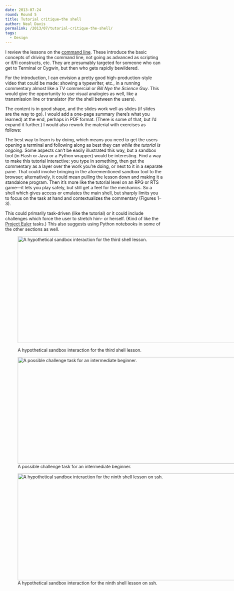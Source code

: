 ```yaml
---
date: 2013-07-24
round: Round 5
title: Tutorial critique—the shell
author: Neal Davis
permalink: /2013/07/tutorial-critique-the-shell/
tags:
  - Design
---
```

I review the lessons on the [command line][1]. These introduce the basic concepts of driving the command line, not going as advanced as scripting or if/fi constructs, etc. They are presumably targeted for someone who can get to Terminal or Cygwin, but then who gets rapidly bewildered.

For the introduction, I can envision a pretty good high-production-style video that could be made: showing a typewriter, etc., in a running commentary almost like a TV commercial or *Bill Nye the Science Guy*. This would give the opportunity to use visual analogies as well, like a transmission line or translator (for the shell between the users).

The content is in good shape, and the slides work well as slides (if slides are the way to go). I would add a one-page summary (here&#8217;s what you learned) at the end, perhaps in PDF format. (There is some of that, but I&#8217;d expand it further.) I would also rework the material with exercises as follows:

The best way to learn is by doing, which means you need to get the users opening a terminal and following along as best they can *while the tutorial is ongoing*. Some aspects can&#8217;t be easily illustrated this way, but a sandbox tool (in Flash or Java or a Python wrapper) would be interesting. Find a way to make this tutorial interactive: you type in something, then get the commentary as a layer over the work you&#8217;re doing, or next to it in a separate pane. That could involve bringing in the aforementioned sandbox tool to the browser; alternatively, it could mean pulling the lesson down and making it a standalone program. Then it&#8217;s more like the tutorial level on an RPG or RTS game—it lets you play safely, but still get a feel for the mechanics. So a shell which gives access or emulates the main shell, but sharply limits you to focus on the task at hand and contextualizes the commentary (Figures 1–3).

This could primarily task-driven (like the tutorial) or it could include challenges which force the user to stretch him- or herself. (Kind of like the [Project Euler][2] tasks.) This also suggests using Python notebooks in some of the other sections as well.<figure id="attachment_3597" style="width: 762px;" class="wp-caption alignnone">

[<img src="http://teaching.software-carpentry.org/wp-content/uploads/2013/07/fig1.png" alt="A hypothetical sandbox interaction for the third shell lesson." width="762" height="341" class="size-full wp-image-3597" />][3]<figcaption class="wp-caption-text">A hypothetical sandbox interaction for the third shell lesson.</figcaption></figure> <figure id="attachment_3598" style="width: 762px;" class="wp-caption alignnone">[<img src="http://teaching.software-carpentry.org/wp-content/uploads/2013/07/fig2.png" alt="A possible challenge task for an intermediate beginner." width="762" height="341" class="size-full wp-image-3598" />][4]<figcaption class="wp-caption-text">A possible challenge task for an intermediate beginner.</figcaption></figure> <figure id="attachment_3599" style="width: 762px;" class="wp-caption alignnone">[<img src="http://teaching.software-carpentry.org/wp-content/uploads/2013/07/fig3.png" alt="A hypothetical sandbox interaction for the ninth shell lesson on ssh." width="762" height="341" class="size-full wp-image-3599" />][5]<figcaption class="wp-caption-text">A hypothetical sandbox interaction for the ninth shell lesson on ssh.</figcaption></figure>

 [1]: http://software-carpentry.org/4_0/shell/index.html
 [2]: http://projecteuler.net/
 [3]: http://teaching.software-carpentry.org/wp-content/uploads/2013/07/fig1.png
 [4]: http://teaching.software-carpentry.org/wp-content/uploads/2013/07/fig2.png
 [5]: http://teaching.software-carpentry.org/wp-content/uploads/2013/07/fig3.png
